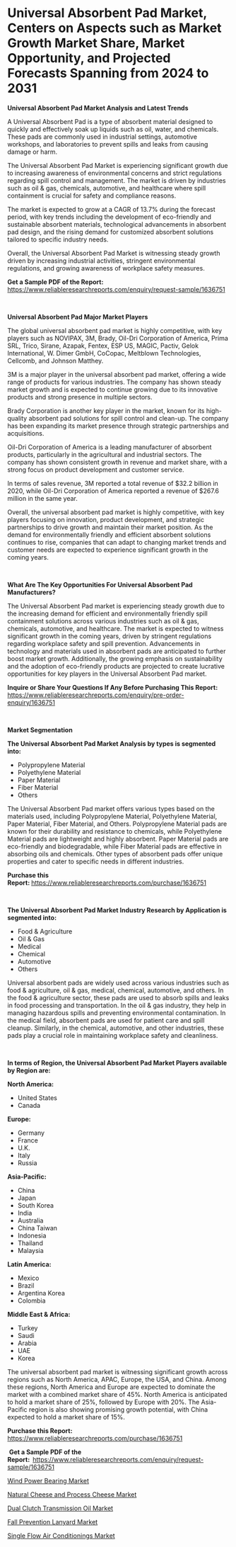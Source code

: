 <p><h1>Universal Absorbent Pad Market, Centers on Aspects such as Market Growth Market Share, Market Opportunity, and Projected Forecasts Spanning from 2024 to 2031</h1></p><p><strong>Universal Absorbent Pad Market Analysis and Latest Trends</strong></p>
<p><p>A Universal Absorbent Pad is a type of absorbent material designed to quickly and effectively soak up liquids such as oil, water, and chemicals. These pads are commonly used in industrial settings, automotive workshops, and laboratories to prevent spills and leaks from causing damage or harm.</p><p>The Universal Absorbent Pad Market is experiencing significant growth due to increasing awareness of environmental concerns and strict regulations regarding spill control and management. The market is driven by industries such as oil & gas, chemicals, automotive, and healthcare where spill containment is crucial for safety and compliance reasons.</p><p>The market is expected to grow at a CAGR of 13.7% during the forecast period, with key trends including the development of eco-friendly and sustainable absorbent materials, technological advancements in absorbent pad design, and the rising demand for customized absorbent solutions tailored to specific industry needs.</p><p>Overall, the Universal Absorbent Pad Market is witnessing steady growth driven by increasing industrial activities, stringent environmental regulations, and growing awareness of workplace safety measures.</p></p>
<p><strong>Get a Sample PDF of the Report:&nbsp;</strong> <a href="https://www.reliableresearchreports.com/enquiry/request-sample/1636751">https://www.reliableresearchreports.com/enquiry/request-sample/1636751</a></p>
<p>&nbsp;</p>
<p><strong>Universal Absorbent Pad Major Market Players</strong></p>
<p><p>The global universal absorbent pad market is highly competitive, with key players such as NOVIPAX, 3M, Brady, Oil-Dri Corporation of America, Prima SRL, Trico, Sirane, Azapak, Fentex, ESP US, MAGIC, Pactiv, Gelok International, W. Dimer GmbH, CoCopac, Meltblown Technologies, Cellcomb, and Johnson Matthey.</p><p>3M is a major player in the universal absorbent pad market, offering a wide range of products for various industries. The company has shown steady market growth and is expected to continue growing due to its innovative products and strong presence in multiple sectors.</p><p>Brady Corporation is another key player in the market, known for its high-quality absorbent pad solutions for spill control and clean-up. The company has been expanding its market presence through strategic partnerships and acquisitions.</p><p>Oil-Dri Corporation of America is a leading manufacturer of absorbent products, particularly in the agricultural and industrial sectors. The company has shown consistent growth in revenue and market share, with a strong focus on product development and customer service.</p><p>In terms of sales revenue, 3M reported a total revenue of $32.2 billion in 2020, while Oil-Dri Corporation of America reported a revenue of $267.6 million in the same year.</p><p>Overall, the universal absorbent pad market is highly competitive, with key players focusing on innovation, product development, and strategic partnerships to drive growth and maintain their market position. As the demand for environmentally friendly and efficient absorbent solutions continues to rise, companies that can adapt to changing market trends and customer needs are expected to experience significant growth in the coming years.</p></p>
<p>&nbsp;</p>
<p><strong>What Are The Key Opportunities For Universal Absorbent Pad Manufacturers?</strong></p>
<p><p>The Universal Absorbent Pad market is experiencing steady growth due to the increasing demand for efficient and environmentally friendly spill containment solutions across various industries such as oil & gas, chemicals, automotive, and healthcare. The market is expected to witness significant growth in the coming years, driven by stringent regulations regarding workplace safety and spill prevention. Advancements in technology and materials used in absorbent pads are anticipated to further boost market growth. Additionally, the growing emphasis on sustainability and the adoption of eco-friendly products are projected to create lucrative opportunities for key players in the Universal Absorbent Pad market.</p></p>
<p><strong>Inquire or Share Your Questions If Any Before Purchasing This Report:</strong> <a href="https://www.reliableresearchreports.com/enquiry/pre-order-enquiry/1636751">https://www.reliableresearchreports.com/enquiry/pre-order-enquiry/1636751</a></p>
<p>&nbsp;</p>
<p><strong>Market Segmentation</strong></p>
<p><strong>The Universal Absorbent Pad Market Analysis by types is segmented into:</strong></p>
<p><ul><li>Polypropylene Material</li><li>Polyethylene Material</li><li>Paper Material</li><li>Fiber Material</li><li>Others</li></ul></p>
<p><p>The Universal Absorbent Pad market offers various types based on the materials used, including Polypropylene Material, Polyethylene Material, Paper Material, Fiber Material, and Others. Polypropylene Material pads are known for their durability and resistance to chemicals, while Polyethylene Material pads are lightweight and highly absorbent. Paper Material pads are eco-friendly and biodegradable, while Fiber Material pads are effective in absorbing oils and chemicals. Other types of absorbent pads offer unique properties and cater to specific needs in different industries.</p></p>
<p><strong>Purchase this Report:&nbsp;</strong><a href="https://www.reliableresearchreports.com/purchase/1636751">https://www.reliableresearchreports.com/purchase/1636751</a></p>
<p>&nbsp;</p>
<p><strong>The Universal Absorbent Pad Market Industry Research by Application is segmented into:</strong></p>
<p><ul><li>Food & Agriculture</li><li>Oil & Gas</li><li>Medical</li><li>Chemical</li><li>Automotive</li><li>Others</li></ul></p>
<p><p>Universal absorbent pads are widely used across various industries such as food & agriculture, oil & gas, medical, chemical, automotive, and others. In the food & agriculture sector, these pads are used to absorb spills and leaks in food processing and transportation. In the oil & gas industry, they help in managing hazardous spills and preventing environmental contamination. In the medical field, absorbent pads are used for patient care and spill cleanup. Similarly, in the chemical, automotive, and other industries, these pads play a crucial role in maintaining workplace safety and cleanliness.</p></p>
<p>&nbsp;</p>
<p><strong>In terms of Region, the Universal Absorbent Pad Market Players available by Region are:</strong></p>
<p>
    <p> <strong> North America: </strong>
        <ul>
            <li>United States</li>
            <li>Canada</li>
        </ul>
        </p> 
    <p> <strong> Europe: </strong>
        <ul>
            <li>Germany</li>
            <li>France</li>
            <li>U.K.</li>
            <li>Italy</li>
            <li>Russia</li>
        </ul>
        </p> 
    <p> <strong> Asia-Pacific: </strong>
        <ul>
            <li>China</li>
            <li>Japan</li>
            <li>South Korea</li>
            <li>India</li>
            <li>Australia</li>
            <li>China Taiwan</li>
            <li>Indonesia</li>
            <li>Thailand</li>
            <li>Malaysia</li>
        </ul>
        </p> 
    <p> <strong> Latin America: </strong>
        <ul>
            <li>Mexico</li>
            <li>Brazil</li>
            <li>Argentina Korea</li>
            <li>Colombia</li>
        </ul>
        </p> 
    <p> <strong> Middle East & Africa: </strong>
        <ul>
            <li>Turkey</li>
            <li>Saudi</li>
            <li>Arabia</li>
            <li>UAE</li>
            <li>Korea</li>
        </ul>
    </p>
    </p>
<p><p>The universal absorbent pad market is witnessing significant growth across regions such as North America, APAC, Europe, the USA, and China. Among these regions, North America and Europe are expected to dominate the market with a combined market share of 45%. North America is anticipated to hold a market share of 25%, followed by Europe with 20%. The Asia-Pacific region is also showing promising growth potential, with China expected to hold a market share of 15%.</p></p>
<p><strong>Purchase this Report: </strong><a href="https://www.reliableresearchreports.com/purchase/1636751">https://www.reliableresearchreports.com/purchase/1636751</a></p>
<p>&nbsp;<strong>Get a Sample PDF of the Report:&nbsp;&nbsp;</strong><a href="https://www.reliableresearchreports.com/enquiry/request-sample/1636751">https://www.reliableresearchreports.com/enquiry/request-sample/1636751</a></p>
<p><strong></strong></p>
<p><p><a href="https://github.com/josesg55/Market-Research-Report-List-1/blob/main/wind-power-bearing-market.md">Wind Power Bearing Market</a></p><p><a href="https://cedar-agate-3da.notion.site/Natural-Cheese-and-Process-Cheese-Market-Research-Report-Unlocks-Analysis-on-the-Market-Financial-St-9044707861b84d6cb7c880c4d05e7414">Natural Cheese and Process Cheese Market</a></p><p><a href="https://github.com/mancsybtousav/Market-Research-Report-List-1/blob/main/dual-clutch-transmission-oil-market.md">Dual Clutch Transmission Oil Market</a></p><p><a href="https://view.publitas.com/reportprime-1/fall-prevention-lanyard-market-size-growth-and-forecast-from-2023-2030/">Fall Prevention Lanyard Market</a></p><p><a href="https://issuu.com/reportprime-2/docs/single-flow-air-conditionings-market-size-2030.ppt">Single Flow Air Conditionings Market</a></p></p>